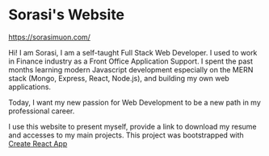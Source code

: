 # Sorasi's Website

https://sorasimuon.com/

Hi! I am Sorasi, I am a self-taught Full Stack Web Developer.
I used to work in Finance industry as a Front Office Application Support.
I spent the past months learning modern Javascript development especially on the MERN stack (Mongo, Express, React, Node.js), and building my own web applications.

Today, I want my new passion for Web Development to be a new path in my professional career.

I use this website to present myself, provide a link to download my resume and accesses to my main projects.
This project was bootstrapped with [Create React App](https://github.com/facebook/create-react-app)
